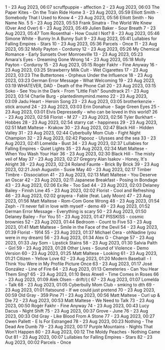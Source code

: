 1 - 23 Aug 2023, 06:07	scruffpuppie - affection
2 - 23 Aug 2023, 06:03	The Paper Kites - On the Train Ride Home
3 - 23 Aug 2023, 05:59	Elliott Smith - Somebody That I Used to Know
4 - 23 Aug 2023, 05:56	Elliott Smith - No Name No. 5
5 - 23 Aug 2023, 05:53	Frank Sinatra - The World We Knew (Over And Over)
6 - 23 Aug 2023, 05:49	Julien Baker - Sour Breath
7 - 23 Aug 2023, 05:47	Tom Rosenthal - How Could I Not?
8 - 23 Aug 2023, 05:46	Simone White - Bunny In A Bunny Suit
9 - 23 Aug 2023, 05:41	Lullabies for Falling Empires - Stars
10 - 23 Aug 2023, 05:36	Parcels - Once
11 - 23 Aug 2023, 05:32	Molly Payton - Corduroy
12 - 23 Aug 2023, 05:26	My Chemical Romance - Early Sunsets Over Monroeville
13 - 23 Aug 2023, 05:23	Amara's Eyes - Dreaming Gone Wrong
14 - 23 Aug 2023, 05:18	Molly Payton - Corduroy
15 - 23 Aug 2023, 05:15	Rogér Fakhr - Fine Anyway
16 - 23 Aug 2023, 03:25	Strawberry Milk Cult - Wet Cigarettes
17 - 23 Aug 2023, 03:23	The Buttertones - Orpheus Under the Influence
18 - 23 Aug 2023, 03:23	German Error Message - What Welcoming
19 - 23 Aug 2023, 03:19	WHATEVER, DAD - Death of the Phone Call
20 - 23 Aug 2023, 03:15	Soko - See You in the Dark - From "Little Fish" Soundtrack
21 - 23 Aug 2023, 03:14	Charlie Burg - plantedinmymind.memo
22 - 23 Aug 2023, 03:09	Jadu Heart - Heroin Song
23 - 23 Aug 2023, 03:05	brotherkenzie - stick around
24 - 23 Aug 2023, 03:03	Erin Donahue - Sage Green Eyes
25 - 23 Aug 2023, 03:01	Elvis Depressedly - who can be loved in this world?
26 - 23 Aug 2023, 02:58	Florist - M
27 - 23 Aug 2023, 02:56	Tyler Burkhart - Hobbes
28 - 23 Aug 2023, 02:54	starry cat - happiness
29 - 23 Aug 2023, 02:51	Matt Maltese - Krakow
30 - 23 Aug 2023, 02:47	Black Hill - Hidden Valley
31 - 23 Aug 2023, 02:44	Cyberbully Mom Club - Fight Night Champion
32 - 23 Aug 2023, 02:42	Papooz - Ulysses and the sea
33 - 23 Aug 2023, 02:41	Lomelda - Bust
34 - 23 Aug 2023, 02:37	Lullabies for Falling Empires - Quiet Lights
35 - 23 Aug 2023, 02:34	Matt Maltese - When You Wash Your Hair
36 - 23 Aug 2023, 02:30	Black Hill - The misty veil of May
37 - 23 Aug 2023, 02:27	Gregory Alan Isakov - Honey, It's Alright
38 - 23 Aug 2023, 02:24	Roland Faunte - Brick By Brick
39 - 23 Aug 2023, 02:21	Josh Augustin - Susie May
40 - 23 Aug 2023, 02:17	Timber Timbre - Dissociation
41 - 23 Aug 2023, 02:13	Matt Maltese - You Deserve an Oscar
42 - 23 Aug 2023, 02:11	Japanese Breakfast - Posing in Bondage
43 - 23 Aug 2023, 02:06	Ex:Re - Too Sad
44 - 23 Aug 2023, 02:03	Delaney Bailey - Finish Line
45 - 23 Aug 2023, 02:02	Florist - Cool and Refreshing
46 - 23 Aug 2023, 02:02	grayera - Fable (feat. Lady Moon)
47 - 23 Aug 2023, 01:56	Matt Maltese - Rom-Com Gone Wrong
48 - 23 Aug 2023, 01:54	Zeph - i'll never fall in love with myself - demo
49 - 23 Aug 2023, 01:52	German Error Message - Everything is scary
50 - 23 Aug 2023, 01:50	Delaney Bailey - For You
51 - 23 Aug 2023, 01:47	PISSKISS - cosmic brownies
52 - 23 Aug 2023, 01:44	Bedroom - Count to Five
53 - 23 Aug 2023, 01:41	Matt Maltese - Smile in the Face of the Devil
54 - 23 Aug 2023, 01:39	Florist - 1914
55 - 23 Aug 2023, 01:37	Michael Cera - ohNadine (you were in my dream)
56 - 23 Aug 2023, 01:34	Alex G - Change
57 - 23 Aug 2023, 01:33	Jay Som - Lipstick Stains
58 - 23 Aug 2023, 01:30	Salvia Palth - Girl
59 - 23 Aug 2023, 01:28	Other Lives - Sound of Violence - Demo Version
60 - 23 Aug 2023, 01:25	Matt Maltese - Looking
61 - 23 Aug 2023, 01:21	Citizen - Yellow Love
62 - 23 Aug 2023, 01:20	Modern Baseball - I Think You Were in My Profile Picture Once
63 - 23 Aug 2023, 01:17	José González - Line of Fire
64 - 23 Aug 2023, 01:13	Cemeteries - Can You Hear Them Sing?
65 - 23 Aug 2023, 01:10	Bess Atwell - Time Comes in Roses
66 - 23 Aug 2023, 01:09	Alek Olsen - drift/(:(
67 - 23 Aug 2023, 01:07	Lomelda - Talk
68 - 23 Aug 2023, 01:05	Cyberbully Mom Club - smking to dth
69 - 23 Aug 2023, 01:01	flatsound - If we could just pretend
70 - 23 Aug 2023, 00:59	Old Gray - 359 Pine
71 - 23 Aug 2023, 00:56	Matt Maltese - Curl up & Die
72 - 23 Aug 2023, 00:53	Matt Maltese - We Need to Talk
73 - 23 Aug 2023, 00:50	Rogér Fakhr - Fine Anyway
74 - 23 Aug 2023, 00:43	Lucy Dacus - Night Shift
75 - 23 Aug 2023, 00:37	Grove - June
76 - 23 Aug 2023, 00:33	Old Gray - Like Blood From A Stone
77 - 23 Aug 2023, 00:27	Owen Pallett - E Is For Estranged
78 - 23 Aug 2023, 00:23	Nothing - The Dead Are Dumb
79 - 23 Aug 2023, 00:17	Purple Mountains - Nights That Won’t Happen
80 - 23 Aug 2023, 00:12	The Moldy Peaches - Nothing Came Out
81 - 23 Aug 2023, 00:07	Lullabies for Falling Empires - Stars
82 - 23 Aug 2023, 00:02	Parcels - Once
